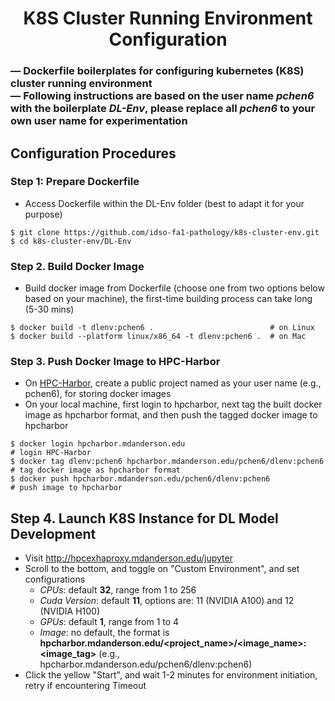 <h1 align="center">
  K8S Cluster Running Environment Configuration
</h1>

<h3 align="left">
  &mdash; Dockerfile boilerplates for configuring kubernetes (K8S) cluster running environment <br>
  &mdash; Following instructions are based on the user name <strong><i>pchen6</i></strong> with the boilerplate <strong><i>DL-Env</i></strong>, please replace all <strong><i>pchen6</i></strong> to your own user name for experimentation 
</h3>



## Configuration Procedures
### Step 1: Prepare Dockerfile
* Access Dockerfile within the DL-Env folder (best to adapt it for your purpose)
```
$ git clone https://github.com/idso-fa1-pathology/k8s-cluster-env.git
$ cd k8s-cluster-env/DL-Env
```
### Step 2. Build Docker Image
* Build docker image from Dockerfile (choose one from two options below based on your machine), the first-time building process can take long (5-30 mins)
```
$ docker build -t dlenv:pchen6 .                          # on Linux
$ docker build --platform linux/x86_64 -t dlenv:pchen6 .  # on Mac
```
### Step 3. Push Docker Image to HPC-Harbor
* On [HPC-Harbor](https://hpcharbor.mdanderson.edu), create a public project named as your user name (e.g., pchen6), for storing docker images
* On your local machine, first login to hpcharbor, next tag the built docker image as hpcharbor format, and then push the tagged docker image to hpcharbor
```
$ docker login hpcharbor.mdanderson.edu                                 # login HPC-Harbor
$ docker tag dlenv:pchen6 hpcharbor.mdanderson.edu/pchen6/dlenv:pchen6  # tag docker image as hpcharbor format
$ docker push hpcharbor.mdanderson.edu/pchen6/dlenv:pchen6              # push image to hpcharbor
```
## Step 4. Launch K8S Instance for DL Model Development
* Visit http://hpcexhaproxy.mdanderson.edu/jupyter
* Scroll to the bottom, and toggle on "Custom Environment", and set configurations
    - _CPUs_: default **32**, range from 1 to 256
    - _Cuda Version_: default **11**, options are: 11 (NVIDIA A100) and 12 (NVIDIA H100)
    - _GPUs_: default **1**, range from 1 to 4
    - _Image_: no default, the format is **hpcharbor.mdanderson.edu/<project_name>/<image_name>:<image_tag>** (e.g., hpcharbor.mdanderson.edu/pchen6/dlenv:pchen6)
* Click the yellow "Start", and wait 1-2 minutes for environment initiation, retry if encountering Timeout 